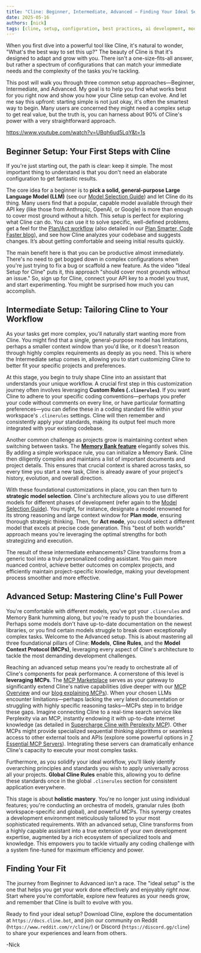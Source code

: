 ```yaml
---
title: "Cline: Beginner, Intermediate, Advanced – Finding Your Ideal Setup"
date: 2025-05-16
authors: [nick]
tags: [cline, setup, configuration, best practices, ai development, models, clinerules, mcp]
---
```


When you first dive into a powerful tool like Cline, it's natural to wonder, "What's the best way to set this up?" The beauty of Cline is that it's designed to adapt and grow with you. There isn't a one-size-fits-all answer, but rather a spectrum of configurations that can match your immediate needs and the complexity of the tasks you're tackling.

This post will walk you through three common setup approaches—Beginner, Intermediate, and Advanced. My goal is to help you find what works best for you right now and show you how your Cline setup can evolve. And let me say this upfront: starting simple is not just okay, it's often the smartest way to begin. Many users are concerned they might need a complex setup to get real value, but the truth is, you can harness about 90% of Cline's power with a very straightforward approach.

https://www.youtube.com/watch?v=UBqh6ud5LqY&t=1s

## Beginner Setup: Your First Steps with Cline

If you're just starting out, the path is clear: keep it simple. The most important thing to understand is that you don't need an elaborate configuration to get fantastic results.

The core idea for a beginner is to **pick a solid, general-purpose Large Language Model (LLM)** (see our [Model Selection Guide](https://docs.cline.bot/getting-started/model-selection-guide)) and let Cline do its thing. Many users find that a popular, capable model available through their API key (like those from Anthropic, OpenAI, or Google) is more than enough to cover most ground without a hitch. This setup is perfect for exploring what Cline can do. You can use it to solve specific, well-defined problems, get a feel for the [Plan/Act workflow](https://docs.cline.bot/exploring-clines-tools/plan-and-act-modes-a-guide-to-effective-ai-development) (also detailed in our [Plan Smarter, Code Faster blog](https://cline.bot/blog/plan-smarter-code-faster-clines-plan-act-is-the-paradigm-for-agentic-coding)), and see how Cline analyzes your codebase and suggests changes. It’s about getting comfortable and seeing initial results quickly.

The main benefit here is that you can be productive almost immediately. There's no need to get bogged down in complex configurations when you're just trying to fix a bug or scaffold a new feature. As the video "Ideal Setup for Cline" puts it, this approach "should cover most grounds without an issue." So, sign up for Cline, connect your API key to a model you trust, and start experimenting. You might be surprised how much you can accomplish.

## Intermediate Setup: Tailoring Cline to Your Workflow

As your tasks get more complex, you'll naturally start wanting more from Cline. You might find that a single, general-purpose model has limitations, perhaps a smaller context window than you'd like, or it doesn't reason through highly complex requirements as deeply as you need. This is where the Intermediate setup comes in, allowing you to start customizing Cline to better fit your specific projects and preferences.

At this stage, you begin to truly shape Cline into an assistant that understands your unique workflow. A crucial first step in this customization journey often involves leveraging **Custom Rules (`.clinerules`)**. If you want Cline to adhere to your specific coding conventions—perhaps you prefer your code without comments on every line, or have particular formatting preferences—you can define these in a coding standard file within your workspace's `.clinerules` settings. Cline will then remember and consistently apply *your* standards, making its output feel much more integrated with your existing codebase.

Another common challenge as projects grow is maintaining context when switching between tasks. The [**Memory Bank feature**](https://docs.cline.bot/prompting/cline-memory-bank) elegantly solves this. By adding a simple workspace rule, you can initialize a Memory Bank. Cline then diligently compiles and maintains a list of important documents and project details. This ensures that crucial context is shared across tasks, so every time you start a new task, Cline is already aware of your project's history, evolution, and overall direction.

With these foundational customizations in place, you can then turn to **strategic model selection**. Cline's architecture allows you to use different models for different phases of development (refer again to the [Model Selection Guide](https://docs.cline.bot/getting-started/model-selection-guide)). You might, for instance, designate a model renowned for its strong reasoning and large context window for **Plan mode**, ensuring thorough strategic thinking. Then, for **Act mode**, you could select a different model that excels at precise code generation. This "best of both worlds" approach means you're leveraging the optimal strengths for both strategizing and execution.

The result of these intermediate enhancements? Cline transforms from a generic tool into a truly personalized coding assistant. You gain more nuanced control, achieve better outcomes on complex projects, and efficiently maintain project-specific knowledge, making your development process smoother and more effective.

## Advanced Setup: Mastering Cline's Full Power

You're comfortable with different models, you've got your `.clinerules` and Memory Bank humming along, but you're ready to push the boundaries. Perhaps some models don't have up-to-date documentation on the newest libraries, or you find certain models struggle to break down exceptionally complex tasks. Welcome to the Advanced setup. This is about mastering all three foundational pillars of Cline: **Models**, **Cline Rules**, and the **Model Context Protocol (MCPs)**, leveraging every aspect of Cline's architecture to tackle the most demanding development challenges.

Reaching an advanced setup means you're ready to orchestrate all of Cline's components for peak performance. A cornerstone of this level is **leveraging MCPs**. The [MCP Marketplace](https://docs.cline.bot/mcp/mcp-marketplace) serves as your gateway to significantly extend Cline's native capabilities (dive deeper with our [MCP Overview](https://docs.cline.bot/mcp/mcp-overview) and our [blog explaining MCPs](https://cline.bot/blog/mcp-servers-explained-what-they-are-how-they-work-and-why-cline-is-revolutionizing-ai-tools)). When your chosen LLMs encounter limitations—perhaps lacking the very latest documentation or struggling with highly specific reasoning tasks—MCPs step in to bridge these gaps. Imagine connecting Cline to a real-time search service like Perplexity via an MCP, instantly endowing it with up-to-date internet knowledge (as detailed in [Supercharge Cline with Perplexity MCP](https://cline.bot/blog/supercharge-cline-3-ways-to-build-better-with-perplexity-mcp)). Other MCPs might provide specialized sequential thinking algorithms or seamless access to other external tools and APIs (explore some powerful options in [7 Essential MCP Servers](https://cline.bot/blog/supercharge-your-cline-workflow-7-essential-mcp-servers)). Integrating these servers can dramatically enhance Cline's capacity to execute your most complex tasks.

Furthermore, as you solidify your ideal workflow, you'll likely identify overarching principles and standards you wish to apply universally across all your projects. **Global Cline Rules** enable this, allowing you to define these standards once in the global `.clinerules` section for consistent application everywhere.

This stage is about **holistic mastery**. You're no longer just using individual features; you're conducting an orchestra of models, granular rules (both workspace-specific and global), and powerful MCPs. This synergy creates a development environment meticulously tailored to your most sophisticated requirements. With an advanced setup, Cline transforms from a highly capable assistant into a true extension of your own development expertise, augmented by a rich ecosystem of specialized tools and knowledge. This empowers you to tackle virtually any coding challenge with a system fine-tuned for maximum efficiency and power.

## Finding Your Fit

The journey from Beginner to Advanced isn't a race. The "ideal setup" is the one that helps you get your work done effectively and enjoyably *right now*. Start where you're comfortable, explore new features as your needs grow, and remember that Cline is built to evolve with you.

Ready to find your ideal setup? Download Cline, explore the documentation at `https://docs.cline.bot`, and join our community on Reddit (`https://www.reddit.com/r/cline/`) or Discord (`https://discord.gg/cline`) to share your experiences and learn from others.

-Nick
